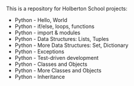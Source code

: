 This is a repository for Holberton School projects:
- Python - Hello, World
- Python - if/else, loops, functions
- Python - import & modules
- Python - Data Structures: Lists, Tuples
- Python - More Data Structures: Set, Dictionary
- Python - Exceptions
- Python - Test-driven development
- Python - Classes and Objects
- Python - More Classes and Objects
- Python - Inheritance